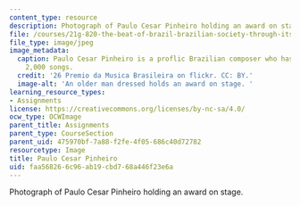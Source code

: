 ```yaml
---
content_type: resource
description: Photograph of Paulo Cesar Pinheiro holding an award on stage.
file: /courses/21g-820-the-beat-of-brazil-brazilian-society-through-its-music-fall-2016/faa568266c96ab19cbd768a446f23e6a_musican.jpg
file_type: image/jpeg
image_metadata:
  caption: Paulo Cesar Pinheiro is a proflic Brazilian composer who has written over
    2,000 songs.
  credit: '26 Premio da Musica Brasileira on flickr. CC: BY.'
  image-alt: 'An older man dressed holds an award on stage. '
learning_resource_types:
- Assignments
license: https://creativecommons.org/licenses/by-nc-sa/4.0/
ocw_type: OCWImage
parent_title: Assignments
parent_type: CourseSection
parent_uid: 475970bf-7a88-f2fe-4f05-686c40d72782
resourcetype: Image
title: Paulo Cesar Pinheiro
uid: faa56826-6c96-ab19-cbd7-68a446f23e6a
---
```

Photograph of Paulo Cesar Pinheiro holding an award on stage.